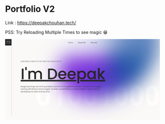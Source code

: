 # Portfolio V2

Link : https://deepakchouhan.tech/

PSS: Try Reloading Multiple Times to see magic 😁

!["cover"](./public/deepak_chouhan.png)